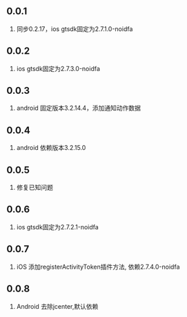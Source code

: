 ## 0.0.1
1. 同步0.2.17，ios gtsdk固定为2.7.1.0-noidfa

## 0.0.2
1. ios gtsdk固定为2.7.3.0-noidfa

## 0.0.3
1. android 固定版本3.2.14.4，添加通知动作数据

## 0.0.4
1. android 依赖版本3.2.15.0

## 0.0.5
1. 修复已知问题

## 0.0.6
1. ios gtsdk固定为2.7.2.1-noidfa

## 0.0.7
1. iOS 添加registerActivityToken插件方法, 依赖2.7.4.0-noidfa

## 0.0.8
1. Android 去除jcenter,默认依赖

